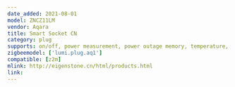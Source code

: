 ```yaml
---
date_added: 2021-08-01
model: ZNCZ11LM
vendor: Aqara
title: Smart Socket CN
category: plug
supports: on/off, power measurement, power outage memory, temperature, led disable
zigbeemodel: ['lumi.plug.aq1']
compatible: [z2m]
mlink: http://eigenstone.cn/html/products.html
link: 
---
```

